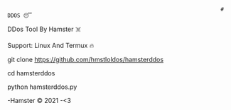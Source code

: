                                                                        # DDOS 😴
DDos Tool By Hamster ☠️

Support: Linux And Termux 🔥

git clone https://github.com/hmstloldos/hamsterddos

cd hamsterddos

python hamsterddos.py

-Hamster © 2021 
-<3
